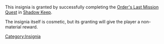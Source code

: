 This insignia is granted by successfully completing the [Order's Last
Mission Quest](Order's_Last_Mission_Quest "wikilink") in [Shadow
Keep](:Category:Shadow_Keep.md "wikilink").

The insignia itself is cosmetic, but its granting will give the player a
non-material reward.

[Category:Insignia](Category:Insignia "wikilink")
